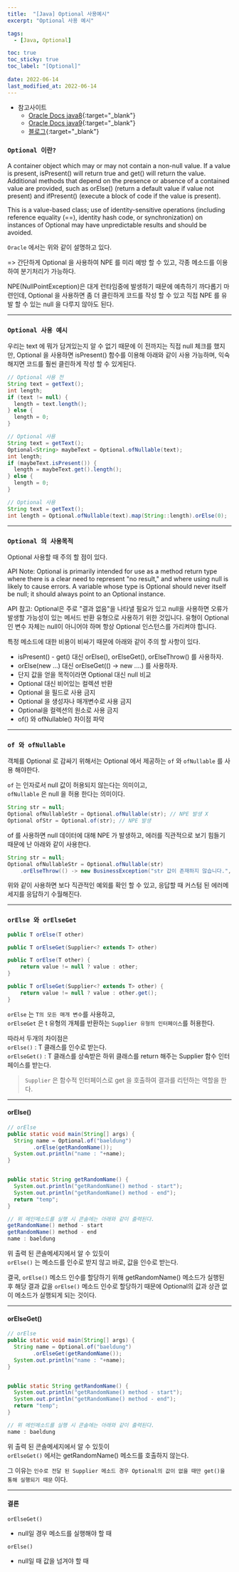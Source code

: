 ```yaml
---
title:  "[Java] Optional 사용예시"
excerpt: "Optional 사용 예시"

tags:
  - [Java, Optional]

toc: true
toc_sticky: true
toc_label: "[Optional]"
 
date: 2022-06-14
last_modified_at: 2022-06-14
---
```



- 참고사이트
  - [Oracle Docs java8](https://docs.oracle.com/javase/8/docs/api/java/util/Optional.html){:target="_blank"}
  - [Oracle Docs java9](https://docs.oracle.com/javase/9/docs/api/java/util/Optional.html){:target="_blank"}
  - [블로그](https://kdhyo98.tistory.com/40){:target="_blank"}


### ``Optional 이란? ``

A container object which may or may not contain a non-null value. If a value is present, isPresent() will return true and get() will return the value.
Additional methods that depend on the presence or absence of a contained value are provided, such as orElse() (return a default value if value not present) and ifPresent() (execute a block of code if the value is present).

This is a value-based class; use of identity-sensitive operations (including reference equality (==), identity hash code, or synchronization) on instances of Optional may have unpredictable results and should be avoided.

`Oracle` 에서는 위와 같이 설명하고 있다.


=> 간단하게 Optional 을 사용하여 NPE 를 미리 예방 할 수 있고, 각종 메소드를 이용하여 분기처리가 가능하다.

NPE(NullPointException)은 대게 런타임중에 발생하기 때문에 예측하기 까다롭기 마련인데, Optional 을 사용하면 좀 더 클린하게 코드를 작성 할 수 있고 직접 NPE 를 유발 할 수 있는 null 을 다루지 않아도 된다.

<hr/>

### ``Optional 사용 예시 ``

우리는 text 에 뭐가 담겨있는지 알 수 없기 때문에 이 전까지는 직접 null 체크를 했지만,
Optional 을 사용하면 isPresent() 함수를 이용해 아래와 같이 사용 가능하며, 익숙해지면 코드를 훨씬 클린하게 작성 할 수 있게된다.

```java
// Optional 사용 전
String text = getText();
int length;
if (text != null) {
  length = text.length();
} else {
  length = 0;
}
```

```java
// Optional 사용 
String text = getText();
Optional<String> maybeText = Optional.ofNullable(text);
int length;
if (maybeText.isPresent()) {
  length = maybeText.get().length();
} else {
  length = 0;
}
```

```java
// Optional 사용 
String text = getText();
int length = Optional.ofNullable(text).map(String::length).orElse(0);
```

<hr/>

### ``Optional 의 사용목적 ``

Optional 사용할 때 주의 할 점이 있다.
<br>

API Note:
Optional is primarily intended for use as a method return type where there is a clear need to represent "no result," and where using null is likely to cause errors. A variable whose type is Optional should never itself be null; it should always point to an Optional instance.


API 참고:
Optional은 주로 "결과 없음"을 나타낼 필요가 있고 null을 사용하면 오류가 발생할 가능성이 있는 메서드 반환 유형으로 사용하기 위한 것입니다. 유형이 Optional인 변수 자체는 null이 아니어야 하며 항상 Optional 인스턴스를 가리켜야 합니다.


특정 메소드에 대한 비용이 비싸기 때문에 아래와 같이 주의 할 사항이 있다.

- isPresent() - get() 대신 orElse(), orElseGet(), orElseThrow() 를 사용하자.
- orElse(new ...) 대신 orElseGet(() -> new ....) 를 사용하자.
- 단지 값을 얻을 목적이라면 Optional 대신 null 비교
- Optional 대신 비어있는 컬렉션 반환
- Optional 을 필드로 사용 금지
- Optional 을 생성자나 매개변수로 사용 금지
- Optional을 컬렉션의 원소로 사용 금지
- of() 와 ofNullable() 차이점 파악

<hr/>

### ``of 와 ofNullable ``

객체를 Optional 로 감싸기 위해서는 Optional 에서 제공하는 `of` 와 `ofNullable` 를 사용 해야한다.

`of` 는 인자로서 null 값이 허용되지 않는다는 의미이고, <br>
`ofNullable` 은 null 을 허용 한다는 의미이다.

```java
String str = null;
Optional ofNullableStr = Optional.ofNullable(str); // NPE 발생 X
Optional ofStr = Optional.of(str); // NPE 발생
```

of 를 사용하면 null 데이터에 대해 NPE 가 발생하고, 에러를 직관적으로 보기 힘들기 때문에 난 아래와 같이 사용한다.

```java
String str = null;
Optional ofNullableStr = Optional.ofNullable(str)
    .orElseThrow(() -> new BusinessException("str 값이 존재하지 않습니다.", ErrorCode.UNAUTHORIZED))
```

위와 같이 사용하면 보다 직관적인 예외를 확인 할 수 있고, 응답할 때 커스텀 된 에러메세지를 응답하기 수월해진다.

<hr/>

### ``orElse 와 orElseGet ``

```java
public T orElse(T other)

public T orElseGet(Supplier<? extends T> other)
```

```java
public T orElse(T other) {
    return value != null ? value : other;
}

public T orElseGet(Supplier<? extends T> other) {
    return value != null ? value : other.get();
}
```

`orElse` 는 `T의 모든 매개 변수`를 사용하고, <br>
`orElseGet` 은 t 유형의 개체를 반환하는 `Supplier 유형의 인터페이스`를 허용한다.

따라서 두개의 차이점은 <br>
`orElse()` : T 클래스를 인수로 받는다.<br>
`orElseGet()` : T 클래스를 상속받은 하위 클래스를 return 해주는 Supplier 함수 인터페이스를 받는다.

> `Supplier` 은 함수적 인터페이스로 get 을 호출하여 결과를 리턴하는 역할을 한다.

<hr/>

#### orElse()

```java
// orElse 
public static void main(String[] args) {
  String name = Optional.of("baeldung")
        .orElse(getRandomName());
  System.out.println("name : "+name);
}


public static String getRandomName() {
  System.out.println("getRandomName() method - start");	    		    
  System.out.println("getRandomName() method - end");
  return "temp";
}

// 위 메인메소드를 실행 시 콘솔에는 아래와 같이 출력된다.
getRandomName() method - start
getRandomName() method - end
name : baeldung
```

위 출력 된 콘솔메세지에서 알 수 있듯이<br>
`orElse()` 는 메소드를 인수로 받지 않고 바로, 값을 인수로 받는다. 

결국, `orElse()` 메소드 인수를 할당하기 위해 getRandomName() 메소드가 실행된 후 해당 결과 값을 `orElse()` 메소드 인수로 할당하기 때문에 Optional의 값과 상관 없이 메소드가 실행되게 되는 것이다.

<hr/>

#### orElseGet()

```java
// orElse 
public static void main(String[] args) {
  String name = Optional.of("baeldung")
        .orElseGet(getRandomName());
  System.out.println("name : "+name);
}


public static String getRandomName() {
  System.out.println("getRandomName() method - start");	    		    
  System.out.println("getRandomName() method - end");
  return "temp";
}

// 위 메인메소드를 실행 시 콘솔에는 아래와 같이 출력된다.
name : baeldung
```

위 출력 된 콘솔메세지에서 알 수 있듯이<br>
`orElseGet()` 에서는 getRandomName() 메소드를 호출하지 않는다.

그 이유는 `인수로 전달 된 Supplier 메소드 경우 Optional의 값이 없을 때만 get()을 통해 실행되기 때문` 이다.

<hr/>

#### 결론

`orElseGet()`
- null일 경우 메소드를 실행해야 할 때 

`orElse()`
- null일 때 값을 넘겨야 할 때